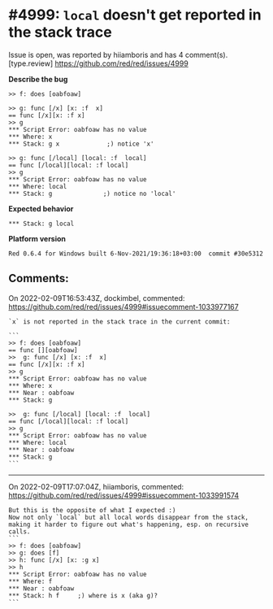 
#4999: `local` doesn't get reported in the stack trace
================================================================================
Issue is open, was reported by hiiamboris and has 4 comment(s).
[type.review]
<https://github.com/red/red/issues/4999>

**Describe the bug**
```
>> f: does [oabfoaw]

>> g: func [/x] [x: :f  x]
== func [/x][x: :f x]
>> g
*** Script Error: oabfoaw has no value
*** Where: x
*** Stack: g x             ;) notice 'x'

>> g: func [/local] [local: :f  local]
== func [/local][local: :f local]
>> g
*** Script Error: oabfoaw has no value
*** Where: local
*** Stack: g              ;) notice no 'local'
```

**Expected behavior**
```
*** Stack: g local
```

**Platform version**
```
Red 0.6.4 for Windows built 6-Nov-2021/19:36:18+03:00  commit #30e5312
```



Comments:
--------------------------------------------------------------------------------

On 2022-02-09T16:53:43Z, dockimbel, commented:
<https://github.com/red/red/issues/4999#issuecomment-1033977167>

    `x` is not reported in the stack trace in the current commit:
    
    ```
    >> f: does [oabfoaw]
    == func [][oabfoaw]
    >>  g: func [/x] [x: :f  x]
    == func [/x][x: :f x]
    >> g
    *** Script Error: oabfoaw has no value
    *** Where: x
    *** Near : oabfoaw
    *** Stack: g  
    
    >>  g: func [/local] [local: :f  local]
    == func [/local][local: :f local]
    >> g
    *** Script Error: oabfoaw has no value
    *** Where: local
    *** Near : oabfoaw
    *** Stack: g  
    ```

--------------------------------------------------------------------------------

On 2022-02-09T17:07:04Z, hiiamboris, commented:
<https://github.com/red/red/issues/4999#issuecomment-1033991574>

    But this is the opposite of what I expected :)
    Now not only `local` but all local words disappear from the stack, making it harder to figure out what's happening, esp. on recursive calls.
    ```
    >> f: does [oabfoaw]
    >> g: does [f]
    >> h: func [/x] [x: :g x]
    >> h
    *** Script Error: oabfoaw has no value
    *** Where: f
    *** Near : oabfoaw
    *** Stack: h f     ;) where is x (aka g)?
    ```

